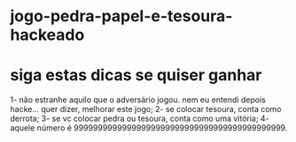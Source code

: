 # jogo-pedra-papel-e-tesoura-hackeado
<h1>siga estas dicas se quiser ganhar</h1>
<span>
  1- não estranhe aquilo que o adversário jogou. nem eu entendi depois hacke... quer dizer, melhorar este jogo;
  2- se colocar tesoura, conta como derrota;
  3- se vc colocar pedra ou tesoura, conta como uma vitória;
  4- aquele número é 99999999999999999999999999999999999999999999.
</span>
